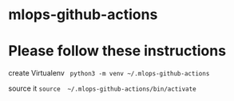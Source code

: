 # mlops-github-actions

# Please follow these instructions
create Virtualenv
``` python3 -m venv ~/.mlops-github-actions```

source it
``` source  ~/.mlops-github-actions/bin/activate ```